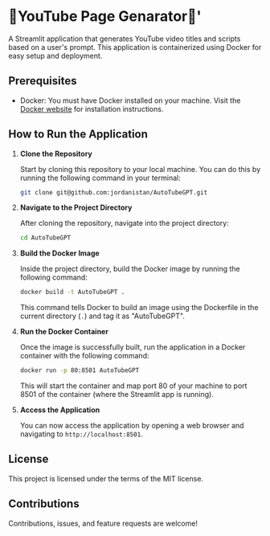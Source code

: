 # 🫧YouTube Page Genarator🫧'

A Streamlit application that generates YouTube video titles and scripts based on a user's prompt. This application is containerized using Docker for easy setup and deployment.

## Prerequisites

- Docker: You must have Docker installed on your machine. Visit the [Docker website](https://www.docker.com/products/docker-desktop) for installation instructions.

## How to Run the Application

1. **Clone the Repository**

   Start by cloning this repository to your local machine. You can do this by running the following command in your terminal:

   ```bash
   git clone git@github.com:jordanistan/AutoTubeGPT.git
   ```

2. **Navigate to the Project Directory**

   After cloning the repository, navigate into the project directory:

   ```bash
   cd AutoTubeGPT
   ```

3. **Build the Docker Image**

   Inside the project directory, build the Docker image by running the following command:

   ```bash
   docker build -t AutoTubeGPT .
   ```

   This command tells Docker to build an image using the Dockerfile in the current directory (`.`) and tag it as "AutoTubeGPT".

4. **Run the Docker Container**

   Once the image is successfully built, run the application in a Docker container with the following command:

   ```bash
   docker run -p 80:8501 AutoTubeGPT
   ```

   This will start the container and map port 80 of your machine to port 8501 of the container (where the Streamlit app is running).

5. **Access the Application**

   You can now access the application by opening a web browser and navigating to `http://localhost:8501`.

## License

This project is licensed under the terms of the MIT license.

## Contributions

Contributions, issues, and feature requests are welcome!
